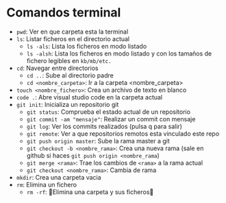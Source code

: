 # Comandos terminal

- `pwd`: Ver en que carpeta esta la terminal
- `ls`: Listar ficheros en el directorio actual
    - `ls -als`: Lista los ficheros en modo listado
    - `ls -alsh`: Lista los ficheros en modo listado y con los tamaños de fichero legibles en `kb/mb/etc.`
- `cd`: Navegar entre directorios
    - `cd ..`: Sube al directorio padre
    - `cd <nombre_carpeta>`: Ir a la carpeta <nombre_carpeta>
- `touch <nombre_fichero>`: Crea un archivo de texto en blanco
- `code .`: Abre visual studio code en la carpeta actual
- `git init`: Inicializa un repositorio git
    - `git status`: Comprueba el estado actual de un repositorio
    - `git commit -am "mensaje"`: Realizar un commit con mensaje
    - `git log`: Ver los commits realizados (pulsa q para salir)
    - `git remote`: Ver a que repositorios remotos esta vinculado este repo
    - `git push origin master`: Sube la rama master a git
    - `git checkout -b <nombre_rama>`: Crea una nueva rama (sale en github si haces `git push origin <nombre_rama`)
    - `git merge <rama>`: Trae los cambios de `<rama>` a la rama actual
    - `git checkout <nombre_rama>`: Cambia de rama
- `mkdir`: Crea una carpeta vacia
- `rm`: Elimina un fichero
    - `rm -rf`: 🚧Elimina una carpeta y sus ficheros🚧